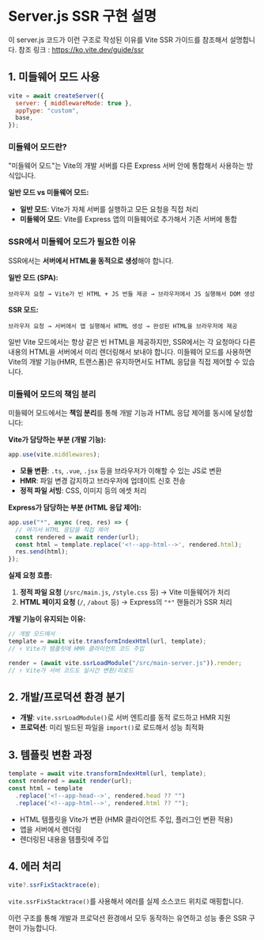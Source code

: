 # Server.js SSR 구현 설명

이 server.js 코드가 이런 구조로 작성된 이유를 Vite SSR 가이드를 참조해서 설명합니다.
참조 링크 : https://ko.vite.dev/guide/ssr

## 1. 미들웨어 모드 사용
```javascript
vite = await createServer({
  server: { middlewareMode: true },
  appType: "custom",
  base,
});
```
### 미들웨어 모드란?
"미들웨어 모드"는 Vite의 개발 서버를 다른 Express 서버 안에 통합해서 사용하는 방식입니다.

**일반 모드 vs 미들웨어 모드:**
- **일반 모드**: Vite가 자체 서버를 실행하고 모든 요청을 직접 처리
- **미들웨어 모드**: Vite를 Express 앱의 미들웨어로 추가해서 기존 서버에 통합

### SSR에서 미들웨어 모드가 필요한 이유
SSR에서는 **서버에서 HTML을 동적으로 생성**해야 합니다.

**일반 모드 (SPA):**
```
브라우저 요청 → Vite가 빈 HTML + JS 번들 제공 → 브라우저에서 JS 실행해서 DOM 생성
```

**SSR 모드:**
```
브라우저 요청 → 서버에서 앱 실행해서 HTML 생성 → 완성된 HTML을 브라우저에 제공
```

일반 Vite 모드에서는 항상 같은 빈 HTML을 제공하지만, SSR에서는 각 요청마다 다른 내용의 HTML을 서버에서 미리 렌더링해서 보내야 합니다. 미들웨어 모드를 사용하면 Vite의 개발 기능(HMR, 트랜스폼)은 유지하면서도 HTML 응답을 직접 제어할 수 있습니다.

### 미들웨어 모드의 책임 분리
미들웨어 모드에서는 **책임 분리**를 통해 개발 기능과 HTML 응답 제어를 동시에 달성합니다:

**Vite가 담당하는 부분 (개발 기능):**
```javascript
app.use(vite.middlewares);
```
- **모듈 변환**: `.ts`, `.vue`, `.jsx` 등을 브라우저가 이해할 수 있는 JS로 변환
- **HMR**: 파일 변경 감지하고 브라우저에 업데이트 신호 전송
- **정적 파일 서빙**: CSS, 이미지 등의 에셋 처리

**Express가 담당하는 부분 (HTML 응답 제어):**
```javascript
app.use("*", async (req, res) => {
  // 여기서 HTML 응답을 직접 제어
  const rendered = await render(url);
  const html = template.replace('<!--app-html-->', rendered.html);
  res.send(html);
});
```

**실제 요청 흐름:**
1. **정적 파일 요청** (`/src/main.js`, `/style.css` 등) → Vite 미들웨어가 처리
2. **HTML 페이지 요청** (`/`, `/about` 등) → Express의 `"*"` 핸들러가 SSR 처리

**개발 기능이 유지되는 이유:**
```javascript
// 개발 모드에서
template = await vite.transformIndexHtml(url, template);
// ↑ Vite가 템플릿에 HMR 클라이언트 코드 주입

render = (await vite.ssrLoadModule("/src/main-server.js")).render;
// ↑ Vite가 서버 코드도 실시간 변환/리로드
```

## 2. 개발/프로덕션 환경 분기
- **개발**: `vite.ssrLoadModule()`로 서버 엔트리를 동적 로드하고 HMR 지원
- **프로덕션**: 미리 빌드된 파일을 `import()`로 로드해서 성능 최적화

## 3. 템플릿 변환 과정
```javascript
template = await vite.transformIndexHtml(url, template);
const rendered = await render(url);
const html = template
  .replace('<!--app-head-->', rendered.head ?? "")
  .replace('<!--app-html-->', rendered.html ?? "");
```
- HTML 템플릿을 Vite가 변환 (HMR 클라이언트 주입, 플러그인 변환 적용)
- 앱을 서버에서 렌더링
- 렌더링된 내용을 템플릿에 주입

## 4. 에러 처리
```javascript
vite?.ssrFixStacktrace(e);
```
`vite.ssrFixStacktrace()`를 사용해서 에러를 실제 소스코드 위치로 매핑합니다.

이런 구조를 통해 개발과 프로덕션 환경에서 모두 동작하는 유연하고 성능 좋은 SSR 구현이 가능합니다.